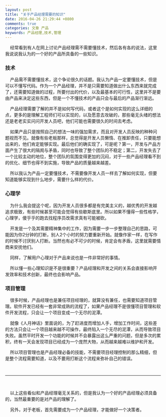 ```yaml
---
layout: post
title: "关于产品经理需要的知识"
date: 2016-04-26 21:29:44 +0800
comments: true
categories: 文章 产品
keywords: 产品经理,技术,管理
---
```



&nbsp;&nbsp;&nbsp;&nbsp;经常看到有人在网上讨论产品经理需不需要懂技术，然后各有各的说法，这里我说说我认为的一个好的产品所具备的一些知识。

<!--more-->

### 技术

&nbsp;&nbsp;&nbsp;&nbsp;产品需不需要懂技术，这个争论很久的话题。我认为产品一定要懂技术，但是可以不懂写代码。作为一个产品经理，并不是只需要知道做出什么东西来就完成了，还需要知道做的过程，所要付出的代价，以及最基本的可行性，这里并不是要由产品来决定这些东西，但是一个不懂技术的产品只会与最后的产品渐行渐远。

&nbsp;&nbsp;&nbsp;&nbsp;产品经理需要了解的并不是如何写代码，或者这个是如何实现的这么详细的点，更多的是理解工程师们可以实现的，以及愿意去攻破的，那些毫无头绪的想法还是老老实实问问开发人员吧，他们可能也需要很久的时间去考虑。

&nbsp;&nbsp;&nbsp;&nbsp;如果产品只是按照自己的想法一味的强加需求，而且对开发人员反映的种种问题视而不见。就像有些老板那样，总觉得是开发人员懒惰、在推卸责任，只要能想出来的，他们肯定能够实现。最后他们的确实现了，可是呢？第一，开发与产品方面产生了很大的隔阂与矛盾，同时也导致了整个团队的不稳定；第二，开发失去了一个比较主动的地位，整个团队的氛围变得更加的沉闷，对于一些产品经理看不到的优化、细节也得不到实施，导致产品的质量越来越差。

&nbsp;&nbsp;&nbsp;&nbsp;所以我认为产品一定要懂技术，不需要像开发人员一样去了解如何实现，但要知道能够实现到什么地步，需要什么样的代价。

### 心理学

&nbsp;&nbsp;&nbsp;&nbsp;为什么我会提这个呢，因为开发人员很多都是有完美主义的，越优秀的开发越追求极致，有些时候甚至可能会觉得有些歇斯底里。所以如果不懂得一些性格学，心理学，傻乎乎的跑去找程序员改需求真有可能被砍。

&nbsp;&nbsp;&nbsp;&nbsp;开发是一个及其需要精神集中的工作，因为需要一步一步整理自己的思路，可能因为你2分钟的打断，别人2个小时的努力要重新开始。就像作家一样，在写作的时候不讨厌别人打断。当然也有必不可少的时候，肯定会有矛盾，这里就需要情商来安抚他们。

&nbsp;&nbsp;&nbsp;&nbsp;同样，了解用户心理对于产品来说也是一件非常好的事情。

&nbsp;&nbsp;&nbsp;&nbsp;所以懂一些心理知识是不是很重要？产品经理和开发之间的关系会直接影响开发效率和技术创新，最终也会影响产品。

### 项目管理

&nbsp;&nbsp;&nbsp;&nbsp;很多时候，产品经理也是兼任项目经理的，就算没有兼任，也需要知道项目管理。软件开发已经有一套非常成熟的流程了，如果产品经理不是很懂项目管理和软件开发流程，只会让一个项目变成一个无尽的泥潭。

&nbsp;&nbsp;&nbsp;&nbsp;就像《人月神话》里面说的，为了赶进度而增加人手，增加工作时间，这些差的方法只会让一个项目越来越不可操作，最终陷入一个无尽的泥潭，从而导致项目失败。虽然平时开发一个功能的时候并不会暴露出这么严重的问题，但是多次的累积，终有一天会发现项目已经成为一个庞然大物，从而越来越难以维护和开发。

&nbsp;&nbsp;&nbsp;&nbsp;所以项目管理也是产品经理必备的技能，不需要项目经理控制的那么精细，但是整个流程需要知道，以及不要用打断这个流程来弥补自己的错误。


<br>

----

<br>

&nbsp;&nbsp;&nbsp;&nbsp;以上这些看似和产品经理毫无关系的，但是我认为一个好的产品经理必须具备的，当然最重要的是对产品的理解了。


&nbsp;&nbsp;&nbsp;&nbsp;另外，对于老板，首先需要成为一个产品经理，才能做好一个决策者。